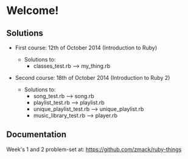 Welcome!
========

Solutions
---------

* First course: 12th of October 2014 (Introduction to Ruby)
    
    * Solutions to:
        * classes_test.rb --> my_thing.rb

* Second course: 18th of October 2014 (Introduction to Ruby 2)

    * Solutions to:
        * song_test.rb --> song.rb
        * playlist_test.rb --> playlist.rb
        * unique_playlist_test.rb --> unique_playlist.rb
        * music_library_test.rb --> player.rb

Documentation
-------------

Week's 1 and 2 problem-set at: https://github.com/zmack/ruby-things
